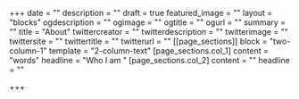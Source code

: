 +++
date = ""
description = ""
draft = true
featured_image = ""
layout = "blocks"
ogdescription = ""
ogimage = ""
ogtitle = ""
ogurl = ""
summary = ""
title = "About"
twittercreator = ""
twitterdescription = ""
twitterimage = ""
twittersite = ""
twittertitle = ""
twitterurl = ""
[[page_sections]]
block = "two-column-1"
template = "2-column-text"
[page_sections.col_1]
content = "words"
headline = "Who I am "
[page_sections.col_2]
content = ""
headline = ""

+++
